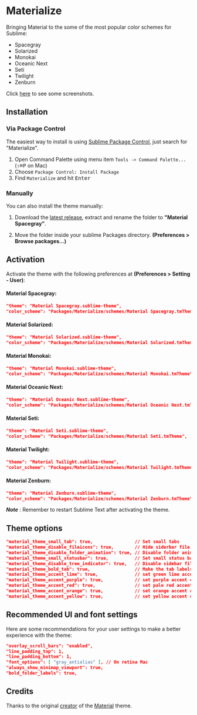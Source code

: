 # Materialize
Bringing Material to the some of the most popular color schemes for Sublime:

* Spacegray
* Solarized
* Monokai
* Oceanic Next
* Seti
* Twilight
* Zenburn

Click [here](/Screenshots.md) to see some screenshots.

## Installation

### Via Package Control

The easiest way to install is using [Sublime Package Control](https://sublime.wbond.net), just search for "Materialize".

1. Open Command Palette using menu item `Tools -> Command Palette...` (<kbd>⇧</kbd><kbd>⌘</kbd><kbd>P</kbd> on Mac)
2. Choose `Package Control: Install Package`
3. Find `Materialize` and hit <kbd>Enter</kbd>


### Manually

You can also install the theme manually:

1. Download the [latest release](https://github.com/saadq/Material-Spacegray/releases/latest), extract and rename the folder to **"Material Spacegray"**.

2. Move the folder inside your sublime Packages directory. **(Preferences > Browse packages...)**


## Activation
Activate the theme with the following preferences at  **(Preferences > Setting - User)**:

#### Material Spacegray:
```json
"theme": "Material Spacegray.sublime-theme",
"color_scheme": "Packages/Materialize/schemes/Material Spacegray.tmTheme",
```

#### Material Solarized:
```json
"theme": "Material Solarized.sublime-theme",
"color_scheme": "Packages/Materialize/schemes/Material Solarized.tmTheme",
```

#### Material Monokai:
```json
"theme": "Material Monokai.sublime-theme",
"color_scheme": "Packages/Materialize/schemes/Material Monokai.tmTheme",
```

#### Material Oceanic Next:
```json
"theme": "Material Oceanic Next.sublime-theme",
"color_scheme": "Packages/Materialize/schemes/Material Oceanic Next.tmTheme",
```

#### Material Seti:
```json
"theme": "Material Seti.sublime-theme",
"color_scheme": "Packages/Materialize/schemes/Material Seti.tmTheme",
```

#### Material Twilight:
```json
"theme": "Material Twilight.sublime-theme",
"color_scheme": "Packages/Materialize/schemes/Material Twilight.tmTheme",
```

#### Material Zenburn:
```json
"theme": "Material Zenburn.sublime-theme",
"color_scheme": "Packages/Materialize/schemes/Material Zenburn.tmTheme",
```

***Note*** : Remember to restart Sublime Text after activating the theme.

## Theme options

```json
"material_theme_small_tab": true,                // Set small tabs
"material_theme_disable_fileicons": true,        // Hide siderbar file type icons
"material_theme_disable_folder_animation": true, // Disable folder animation
"material_theme_small_statusbar": true,          // Set small status bar
"material_theme_disable_tree_indicator": true,   // Disable sidebar file indicator
"material_theme_bold_tab": true,                 // Make the tab labels bolder
"material_theme_accent_lime": true,              // set green lime accent color
"material_theme_accent_purple": true,            // set purple accent color
"material_theme_accent_red": true,               // set pale red accent color
"material_theme_accent_orange": true,            // set orange accent color
"material_theme_accent_yellow": true,            // set yellow accent color
```

## Recommended UI and font settings
Here are some recommendations for your user settings to make a better experience with the theme:

```json
"overlay_scroll_bars": "enabled",
"line_padding_top": 1,
"line_padding_bottom": 1,
"font_options": [ "gray_antialias" ], // On retina Mac
"always_show_minimap_viewport": true,
"bold_folder_labels": true,
```

## Credits
Thanks to the original [creator](https://github.com/equinusocio) of the [Material](https://github.com/equinusocio/material-theme) theme.